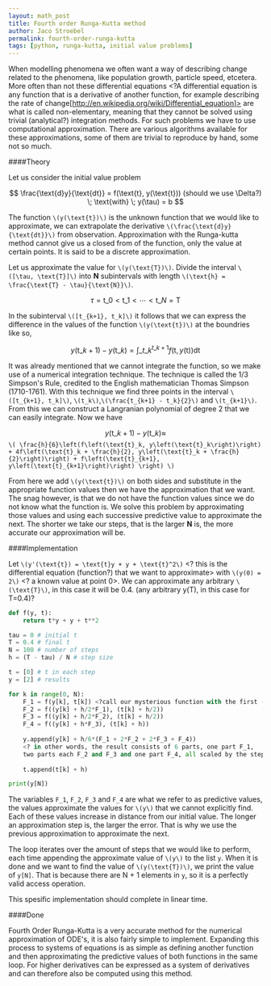 ```yaml
---
layout: math_post
title: Fourth order Runga-Kutta method
author: Jaco Stroebel
permalink: fourth-order-runga-kutta
tags: [python, runga-kutta, initial value problems]
---
```


When modelling phenomena we often want a way of describing change related to the phenomena, like population growth, particle speed, etcetera.
More often than not these differential equations <?A differential equation is any function that is a derivative of another function, for example describing the rate of change[http://en.wikipedia.org/wiki/Differential_equation]> are what is called non-elementary, meaning that they cannot be solved using trivial (analytical?) integration methods.
For such problems we have to use computational approximation.
There are various algorithms available for these approximations, some of them are trivial to reproduce by hand, some not so much.

####Theory

Let us consider the initial value problem

$$
\frac{\text{d}y}{\text{dt}} = f(\text{t}, y(\text{t})) (should we use \Delta?)
\; \text{with} \; y(\tau) = b
$$

The function `\(y(\text{t})\)` is the unknown function that we would like to approximate, we can extrapolate the derivative `\(\frac{\text{d}y}{\text{dt}}\)` from observation.
Approximation with the Runga-kutta method cannot give us a closed from of the function, only the value at certain points.
It is said to be a discrete approximation.

Let us approximate the value for `\(y(\text{T})\)`.
Divide the interval
`\([\tau, \text{T}]\)`
into **N** subintervals with length
`\(\text{h} = \frac{\text{T} - \tau}{\text{N}}\)`.

$$
\tau = \text{t}\_0 \lt \text{t}\_1 \lt \cdots \lt \text{t}\_N = \text{T}
$$

In the subinterval `\([t_{k+1}, t_k]\)` it follows that we can express the difference in the values of the function `\(y(\text{t})\)` at the boundries like so, 

$$
y(\text{t}\_{k+1}) - y(\text{t}\_k) = \int\_{t\_k}^{t\_{k+1}} f(\text{t}, y(\text{t})) \text{dt}
$$ 

It was already mentioned that we cannot integrate the function, so we make use of a numerical integration technique.
The technique is called the 1/3 Simpson's Rule, credited to the English mathematician Thomas Simpson (1710-1761).
With this technique we find three points in the interval `\([t_{k+1}, t_k]\)`, `\(t_k\)`,`\(\frac{t_{k+1} - t_k}{2}\)` and `\(t_{k+1}\)`.
From this we can construct a Langranian polynomial of degree 2 that we can easily integrate.
Now we have 

$$
y(\text{t}\_{k+1}) - y(\text{t}\_k) \approx
$$
`\(
\frac{h}{6}\left(f\left(\text{t}_k, y\left(\text{t}_k\right)\right) + 4f\left(\text{t}_k + \frac{h}{2}, y\left(\text{t}_k + \frac{h}{2}\right)\right) + f\left(\text{t}_{k+1}, y\left(\text{t}_{k+1}\right)\right) \right)
\)`

From here we add `\(y(\text{t})\)` on both sides and substitute in the appropriate function values then we have the approximation that we want.
The snag however, is that we do not have the function values since we do not know what the function is.
We solve this problem by approximating those values and using each successive predictive value to approximate the next.
The shorter we take our steps, that is the larger **N** is, the more accurate our approximation will be. 

####Implementation 

Let `\(y'(\text{t}) = \text{t}y + y + \text{t}^2\)` <? this is the differential equation (function?) that we want to approximate> with `\(y(0) = 2\)` <? a known value at point 0>.
We can approximate any arbitrary `\(\text{T}\)`, in this case it will be 0.4.
(any arbitrary y(T), in this case for T=0.4)?


```Python
def f(y, t):
    return t*y + y + t**2

tau = 0 # initial t
T = 0.4 # final t
N = 100 # number of steps
h = (T - tau) / N # step size

t = [0] # t in each step
y = [2] # results

for k in range(0, N):
    F_1 = f(y[k], t[k]) <?call our mysterious function with the first (or current) result and current t>
    F_2 = f((y[k] + h/2*F_1), (t[k] + h/2))
    F_3 = f((y[k] + h/2*F_2), (t[k] + h/2))
    F_4 = f((y[k] + h*F_3), (t[k] + h))
    
    y.append(y[k] + h/6*(F_1 + 2*F_2 + 2*F_3 + F_4))
    <? in other words, the result consists of 6 parts, one part F_1,
    two parts each F_2 and F_3 and one part F_4, all scaled by the step size>
    
    t.append(t[k] + h)

print(y[N])
```

The variables `F_1`, `F_2`, `F_3` and `F_4` are what we refer to as predictive values, the values approximate the values for `\(y\)` that we cannot explicitly find.
Each of these values increase in distance from our initial value.
The longer an approximation step is, the larger the error.
That is why we use the previous approximation to approximate the next.

The loop iterates over the amount of steps that we would like to perform, each time appending the approximate value of `\(y\)` to the list `y`. When it is done and we want to find the value of `\(y(\text{T})\)`, we print the value of `y[N]`. 
That is because there are N + 1 elements in `y`, so it is a perfectly valid access operation.

This spesific implementation should complete in linear time.

####Done

Fourth Order Runga-Kutta is a very accurate method for the numerical approximation of ODE's, it is also fairly simple to implement. Expanding this process to systems of equations is as simple as defining another function and then approximating the predictive values of both functions in the same loop.
For higher derivatives can be expressed as a system of derivatives and can therefore also be computed using this method.
